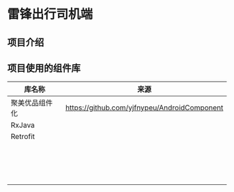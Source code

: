 # 雷锋出行司机端



## 项目介绍



## 项目使用的组件库

| 库名称         | 来源                                         |
| -------------- | -------------------------------------------- |
| 聚美优品组件化 | https://github.com/yjfnypeu/AndroidComponent |
| RxJava         |                                              |
| Retrofit       |                                              |
|                |                                              |
|                |                                              |
|                |                                              |
|                |                                              |
|                |                                              |
|                |                                              |
|                |                                              |
|                |                                              |
|                |                                              |
|                |                                              |
|                |                                              |
|                |                                              |
|                |                                              |
|                |                                              |
|                |                                              |
|                |                                              |

